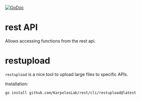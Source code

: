 [![GoDoc](https://godoc.org/github.com/KarpelesLab/rest?status.svg)](https://godoc.org/github.com/KarpelesLab/rest)

# rest API

Allows accessing functions from the rest api.

# restupload

`restupload` is a nice tool to upload large files to specific APIs.

Installation:

    go install github.com/KarpelesLab/rest/cli/restupload@latest

